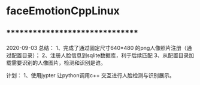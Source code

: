# faceEmotionCppLinux
## ******************************
  2020-09-03
  总结：
  1、完成了通过固定尺寸640*480 的png人像照片注册（通过配置目录）；
  2、注册人脸信息到sqlite数据库，利于后续匹配
  3、从配置目录加载需要识别的人像图片，检测和识别是谁。
  
  计划：
  1、使用jypter 让python调用c++ 交互进行人脸检测与识别展示。
  
